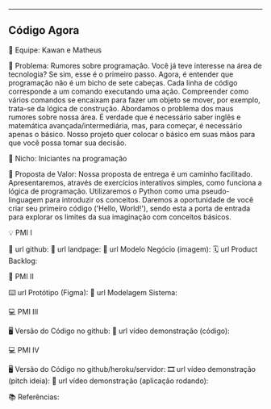--------------------
Código Agora  
--------------------
🤝 Equipe: Kawan e Matheus

🙁 Problema: Rumores sobre programação. Você já teve interesse na área de tecnologia? Se sim, esse é o primeiro passo. Agora, é entender que programação não é um bicho de sete cabeças. Cada linha de código corresponde a um comando executando uma ação. Compreender como vários comandos se encaixam para fazer um objeto se mover, por exemplo, trata-se da lógica de construção. Abordamos o problema dos maus rumores sobre nossa área. É verdade que é necessário saber inglês e matemática avançada/intermediária, mas, para começar, é necessário apenas o básico. Nosso projeto quer colocar o básico em suas mãos para que você possa tomar sua decisão.

🙂 Nicho: Iniciantes na programação

🎁 Proposta de Valor: Nossa proposta de entrega é um caminho facilitado. Apresentaremos, através de exercícios interativos simples, como funciona a lógica de programação. Utilizaremos o Python como uma pseudo-linguagem para introduzir os conceitos. Daremos a oportunidade de você criar seu primeiro código ('Hello, World!'), sendo esta a porta de entrada para explorar os limites da sua imaginação com conceitos básicos.

💡 PMI I

🔗 url github:
🛬 url landpage:
🤝 url Modelo Negócio (imagem):
🗓️ url Product Backlog:

📲 PMI II

⌨️ url Protótipo (Figma):
📝 url Modelagem Sistema:

💻 PMI III

🖥️ Versão do Código no github:
🎥 url vídeo demonstração (código):

💻 PMI IV

🖥️ Versão do Código no github/heroku/servidor:
🎞️ url vídeo demonstração (pitch ideia):
🎥 url vídeo demonstração (aplicação rodando):

📚 Referências:





